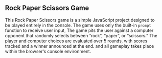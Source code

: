 ## Rock Paper Scissors Game

This Rock Paper Scissors game is a simple JavaScript project designed to be played entirely in the console. The game uses only the built-in `prompt` function to receive user input, The game pits the user against a computer opponent that randomly selects between “rock”, “paper”, or “scissors.” The player and computer choices are evaluated over 5 rounds, with scores tracked and a winner announced at the end. and all gameplay takes place within the browser's console environment.
